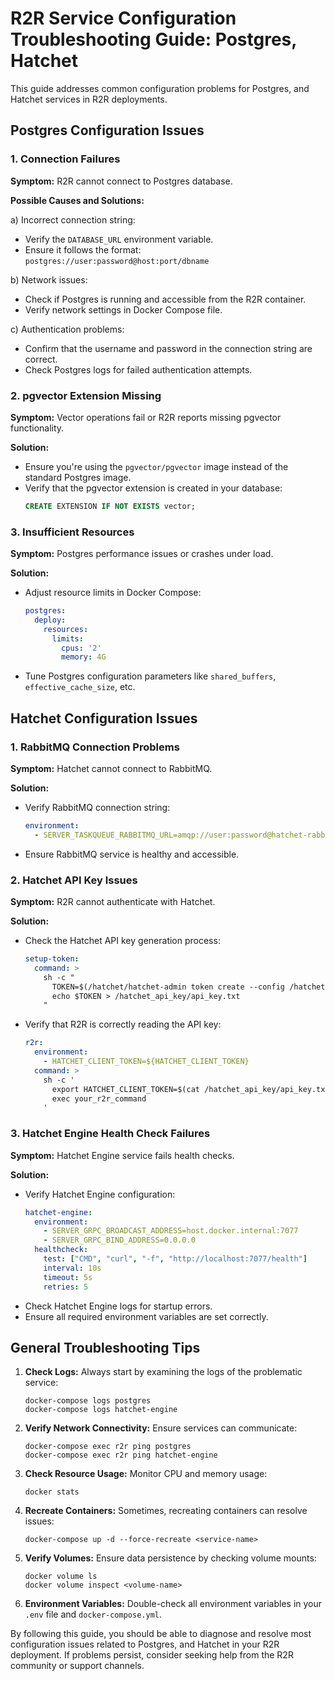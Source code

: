 # R2R Service Configuration Troubleshooting Guide: Postgres, Hatchet

This guide addresses common configuration problems for Postgres, and Hatchet services in R2R deployments.

## Postgres Configuration Issues

### 1. Connection Failures

**Symptom:** R2R cannot connect to Postgres database.

**Possible Causes and Solutions:**

a) Incorrect connection string:
   - Verify the `DATABASE_URL` environment variable.
   - Ensure it follows the format: `postgres://user:password@host:port/dbname`

b) Network issues:
   - Check if Postgres is running and accessible from the R2R container.
   - Verify network settings in Docker Compose file.

c) Authentication problems:
   - Confirm that the username and password in the connection string are correct.
   - Check Postgres logs for failed authentication attempts.

### 2. pgvector Extension Missing

**Symptom:** Vector operations fail or R2R reports missing pgvector functionality.

**Solution:**
- Ensure you're using the `pgvector/pgvector` image instead of the standard Postgres image.
- Verify that the pgvector extension is created in your database:
  ```sql
  CREATE EXTENSION IF NOT EXISTS vector;
  ```

### 3. Insufficient Resources

**Symptom:** Postgres performance issues or crashes under load.

**Solution:**
- Adjust resource limits in Docker Compose:
  ```yaml
  postgres:
    deploy:
      resources:
        limits:
          cpus: '2'
          memory: 4G
  ```
- Tune Postgres configuration parameters like `shared_buffers`, `effective_cache_size`, etc.


## Hatchet Configuration Issues

### 1. RabbitMQ Connection Problems

**Symptom:** Hatchet cannot connect to RabbitMQ.

**Solution:**
- Verify RabbitMQ connection string:
  ```yaml
  environment:
    - SERVER_TASKQUEUE_RABBITMQ_URL=amqp://user:password@hatchet-rabbitmq:5672/
  ```
- Ensure RabbitMQ service is healthy and accessible.

### 2. Hatchet API Key Issues

**Symptom:** R2R cannot authenticate with Hatchet.

**Solution:**
- Check the Hatchet API key generation process:
  ```yaml
  setup-token:
    command: >
      sh -c "
        TOKEN=$(/hatchet/hatchet-admin token create --config /hatchet/config --tenant-id your-tenant-id)
        echo $TOKEN > /hatchet_api_key/api_key.txt
      "
  ```
- Verify that R2R is correctly reading the API key:
  ```yaml
  r2r:
    environment:
      - HATCHET_CLIENT_TOKEN=${HATCHET_CLIENT_TOKEN}
    command: >
      sh -c '
        export HATCHET_CLIENT_TOKEN=$(cat /hatchet_api_key/api_key.txt)
        exec your_r2r_command
      '
  ```

### 3. Hatchet Engine Health Check Failures

**Symptom:** Hatchet Engine service fails health checks.

**Solution:**
- Verify Hatchet Engine configuration:
  ```yaml
  hatchet-engine:
    environment:
      - SERVER_GRPC_BROADCAST_ADDRESS=host.docker.internal:7077
      - SERVER_GRPC_BIND_ADDRESS=0.0.0.0
    healthcheck:
      test: ["CMD", "curl", "-f", "http://localhost:7077/health"]
      interval: 10s
      timeout: 5s
      retries: 5
  ```
- Check Hatchet Engine logs for startup errors.
- Ensure all required environment variables are set correctly.

## General Troubleshooting Tips

1. **Check Logs:** Always start by examining the logs of the problematic service:
   ```
   docker-compose logs postgres
   docker-compose logs hatchet-engine
   ```

2. **Verify Network Connectivity:** Ensure services can communicate:
   ```
   docker-compose exec r2r ping postgres
   docker-compose exec r2r ping hatchet-engine
   ```

3. **Check Resource Usage:** Monitor CPU and memory usage:
   ```
   docker stats
   ```

4. **Recreate Containers:** Sometimes, recreating containers can resolve issues:
   ```
   docker-compose up -d --force-recreate <service-name>
   ```

5. **Verify Volumes:** Ensure data persistence by checking volume mounts:
   ```
   docker volume ls
   docker volume inspect <volume-name>
   ```

6. **Environment Variables:** Double-check all environment variables in your `.env` file and `docker-compose.yml`.

By following this guide, you should be able to diagnose and resolve most configuration issues related to Postgres, and Hatchet in your R2R deployment. If problems persist, consider seeking help from the R2R community or support channels.